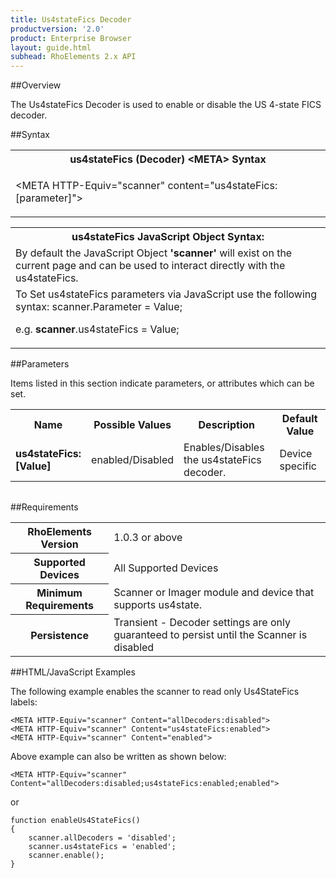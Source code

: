 ```yaml
---
title: Us4stateFics Decoder
productversion: '2.0'
product: Enterprise Browser
layout: guide.html
subhead: RhoElements 2.x API
---
```


##Overview

The Us4stateFics Decoder is used to enable or disable the US 4-state FICS decoder.

##Syntax

<table class="re-table"><tr><th class="tableHeading">us4stateFics (Decoder) &lt;META&gt; Syntax
</th></tr><tr><td class="clsSyntaxCells clsOddRow"><p>&lt;META HTTP-Equiv="scanner" content="us4stateFics:[parameter]"&gt;</p></td></tr></table>
<table class="re-table"><tr><th class="tableHeading">us4stateFics JavaScript Object Syntax:</th></tr><tr><td class="clsSyntaxCells clsOddRow">
By default the JavaScript Object <b>'scanner'</b> will exist on the current page and can be used to interact directly with the us4stateFics.
</td></tr><tr><td class="clsSyntaxCells clsEvenRow">
To Set us4stateFics parameters via JavaScript use the following syntax: scanner.Parameter = Value;
<P />e.g. <b>scanner</b>.us4stateFics = Value;
</td></tr></table>

##Parameters


Items listed in this section indicate parameters, or attributes which can be set.
<table class="re-table"><col width="20%" /><col width="20%" /><col width="38%" /><col width="22%" /><tr><th class="tableHeading">Name</th><th class="tableHeading">Possible Values</th><th class="tableHeading">Description</th><th class="tableHeading">Default Value</th></tr><tr><td class="clsSyntaxCells clsOddRow"><b>us4stateFics:[Value]
</b></td><td class="clsSyntaxCells clsOddRow">enabled/Disabled</td><td class="clsSyntaxCells clsOddRow">Enables/Disables the us4stateFics decoder.</td><td class="clsSyntaxCells clsOddRow">Device specific</td></tr></table>
<table class="re-table"><col width="78%" /><col width="8%" /><col width="1%" /><col width="5%" /><col width="1%" /><col width="5%" /><col width="2%" /></table>





##Requirements

<table class="re-table"><tr><th class="tableHeading">RhoElements Version</th><td class="clsSyntaxCell clsEvenRow">1.0.3 or above
</td></tr><tr><th class="tableHeading">Supported Devices</th><td class="clsSyntaxCell clsOddRow">All Supported Devices</td></tr><tr><th class="tableHeading">Minimum Requirements</th><td class="clsSyntaxCell clsOddRow">Scanner or Imager module and device that supports us4state.</td></tr><tr><th class="tableHeading">Persistence</th><td class="clsSyntaxCell clsEvenRow">Transient - Decoder settings are only guaranteed to persist until the Scanner is disabled</td></tr></table>


##HTML/JavaScript Examples

The following example enables the scanner to read only Us4StateFics labels:

	<META HTTP-Equiv="scanner" Content="allDecoders:disabled">
	<META HTTP-Equiv="scanner" Content="us4stateFics:enabled">
	<META HTTP-Equiv="scanner" Content="enabled">
	
Above example can also be written as shown below:

	<META HTTP-Equiv="scanner" Content="allDecoders:disabled;us4stateFics:enabled;enabled">
	
or

	function enableUs4StateFics()
	{
		scanner.allDecoders = 'disabled';
		scanner.us4stateFics = 'enabled';
		scanner.enable();
	}
	






